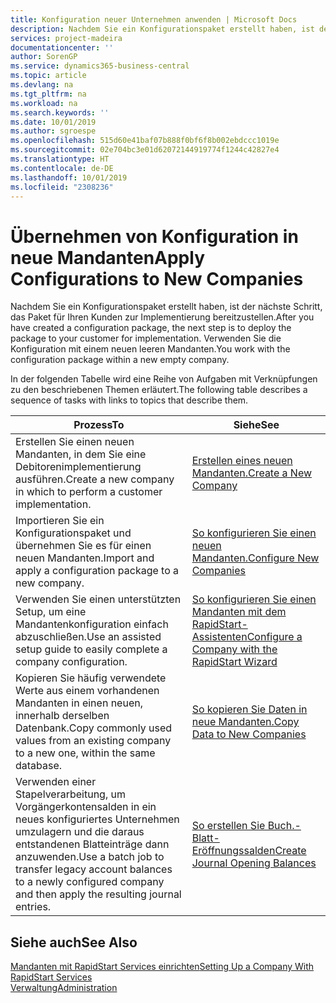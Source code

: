 ```yaml
---
title: Konfiguration neuer Unternehmen anwenden | Microsoft Docs
description: Nachdem Sie ein Konfigurationspaket erstellt haben, ist der nächste Schritt, das Paket für Ihren Kunden zur Implementierung bereitzustellen. Verwenden Sie die Konfiguration mit einem neuen leeren Mandanten.
services: project-madeira
documentationcenter: ''
author: SorenGP
ms.service: dynamics365-business-central
ms.topic: article
ms.devlang: na
ms.tgt_pltfrm: na
ms.workload: na
ms.search.keywords: ''
ms.date: 10/01/2019
ms.author: sgroespe
ms.openlocfilehash: 515d60e41baf07b888f0bf6f8b002ebdccc1019e
ms.sourcegitcommit: 02e704bc3e01d62072144919774f1244c42827e4
ms.translationtype: HT
ms.contentlocale: de-DE
ms.lasthandoff: 10/01/2019
ms.locfileid: "2308236"
---
```

# <a name="apply-configurations-to-new-companies"></a><span data-ttu-id="2f896-104">Übernehmen von Konfiguration in neue Mandanten</span><span class="sxs-lookup"><span data-stu-id="2f896-104">Apply Configurations to New Companies</span></span>
<span data-ttu-id="2f896-105">Nachdem Sie ein Konfigurationspaket erstellt haben, ist der nächste Schritt, das Paket für Ihren Kunden zur Implementierung bereitzustellen.</span><span class="sxs-lookup"><span data-stu-id="2f896-105">After you have created a configuration package, the next step is to deploy the package to your customer for implementation.</span></span> <span data-ttu-id="2f896-106">Verwenden Sie die Konfiguration mit einem neuen leeren Mandanten.</span><span class="sxs-lookup"><span data-stu-id="2f896-106">You work with the configuration package within a new empty company.</span></span>  

 <span data-ttu-id="2f896-107">In der folgenden Tabelle wird eine Reihe von Aufgaben mit Verknüpfungen zu den beschriebenen Themen erläutert.</span><span class="sxs-lookup"><span data-stu-id="2f896-107">The following table describes a sequence of tasks with links to topics that describe them.</span></span>

|<span data-ttu-id="2f896-108">**Prozess**</span><span class="sxs-lookup"><span data-stu-id="2f896-108">**To**</span></span>|<span data-ttu-id="2f896-109">**Siehe**</span><span class="sxs-lookup"><span data-stu-id="2f896-109">**See**</span></span>|  
|------------|-------------|  
|<span data-ttu-id="2f896-110">Erstellen Sie einen neuen Mandanten, in dem Sie eine Debitorenimplementierung ausführen.</span><span class="sxs-lookup"><span data-stu-id="2f896-110">Create a new company in which to perform a customer implementation.</span></span>|[<span data-ttu-id="2f896-111">Erstellen eines neuen Mandanten.</span><span class="sxs-lookup"><span data-stu-id="2f896-111">Create a New Company</span></span>](admin-how-to-create-a-new-company.md)|  
|<span data-ttu-id="2f896-112">Importieren Sie ein Konfigurationspaket und übernehmen Sie es für einen neuen Mandanten.</span><span class="sxs-lookup"><span data-stu-id="2f896-112">Import and apply a configuration package to a new company.</span></span>|[<span data-ttu-id="2f896-113">So konfigurieren Sie einen neuen Mandanten.</span><span class="sxs-lookup"><span data-stu-id="2f896-113">Configure New Companies</span></span>](admin-how-to-configure-new-companies.md)|  
|<span data-ttu-id="2f896-114">Verwenden Sie einen unterstützten Setup, um eine Mandantenkonfiguration einfach abzuschließen.</span><span class="sxs-lookup"><span data-stu-id="2f896-114">Use an assisted setup guide to easily complete a company configuration.</span></span>|[<span data-ttu-id="2f896-115">So konfigurieren Sie einen Mandanten mit dem RapidStart-Assistenten</span><span class="sxs-lookup"><span data-stu-id="2f896-115">Configure a Company with the RapidStart Wizard</span></span>](admin-how-to-configure-a-company-with-the-rapidstart-wizard.md)|
|<span data-ttu-id="2f896-116">Kopieren Sie häufig verwendete Werte aus einem vorhandenen Mandanten in einen neuen, innerhalb derselben Datenbank.</span><span class="sxs-lookup"><span data-stu-id="2f896-116">Copy commonly used values from an existing company to a new one, within the same database.</span></span>|[<span data-ttu-id="2f896-117">So kopieren Sie Daten in neue Mandanten.</span><span class="sxs-lookup"><span data-stu-id="2f896-117">Copy Data to New Companies</span></span>](admin-how-to-copy-data-to-new-companies.md)|  
|<span data-ttu-id="2f896-118">Verwenden einer Stapelverarbeitung, um Vorgängerkontensalden in ein neues konfiguriertes Unternehmen umzulagern und die daraus entstandenen Blatteinträge dann anzuwenden.</span><span class="sxs-lookup"><span data-stu-id="2f896-118">Use a batch job to transfer legacy account balances to a newly configured company and then apply the resulting journal entries.</span></span>|[<span data-ttu-id="2f896-119">So erstellen Sie Buch.-Blatt-Eröffnungssalden</span><span class="sxs-lookup"><span data-stu-id="2f896-119">Create Journal Opening Balances</span></span>](admin-how-to-create-journal-opening-balances.md)|  

## <a name="see-also"></a><span data-ttu-id="2f896-120">Siehe auch</span><span class="sxs-lookup"><span data-stu-id="2f896-120">See Also</span></span>  
[<span data-ttu-id="2f896-121">Mandanten mit RapidStart Services einrichten</span><span class="sxs-lookup"><span data-stu-id="2f896-121">Setting Up a Company With RapidStart Services</span></span>](admin-set-up-a-company-with-rapidstart.md)  
[<span data-ttu-id="2f896-122">Verwaltung</span><span class="sxs-lookup"><span data-stu-id="2f896-122">Administration</span></span>](admin-setup-and-administration.md)
